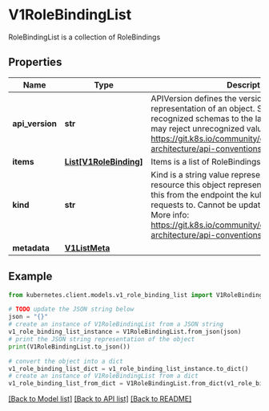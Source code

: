 # V1RoleBindingList

RoleBindingList is a collection of RoleBindings

## Properties

Name | Type | Description | Notes
------------ | ------------- | ------------- | -------------
**api_version** | **str** | APIVersion defines the versioned schema of this representation of an object. Servers should convert recognized schemas to the latest internal value, and may reject unrecognized values. More info: https://git.k8s.io/community/contributors/devel/sig-architecture/api-conventions.md#resources | [optional] 
**items** | [**List[V1RoleBinding]**](V1RoleBinding.md) | Items is a list of RoleBindings | 
**kind** | **str** | Kind is a string value representing the REST resource this object represents. Servers may infer this from the endpoint the kubernetes.client submits requests to. Cannot be updated. In CamelCase. More info: https://git.k8s.io/community/contributors/devel/sig-architecture/api-conventions.md#types-kinds | [optional] 
**metadata** | [**V1ListMeta**](V1ListMeta.md) |  | [optional] 

## Example

```python
from kubernetes.client.models.v1_role_binding_list import V1RoleBindingList

# TODO update the JSON string below
json = "{}"
# create an instance of V1RoleBindingList from a JSON string
v1_role_binding_list_instance = V1RoleBindingList.from_json(json)
# print the JSON string representation of the object
print(V1RoleBindingList.to_json())

# convert the object into a dict
v1_role_binding_list_dict = v1_role_binding_list_instance.to_dict()
# create an instance of V1RoleBindingList from a dict
v1_role_binding_list_from_dict = V1RoleBindingList.from_dict(v1_role_binding_list_dict)
```
[[Back to Model list]](../README.md#documentation-for-models) [[Back to API list]](../README.md#documentation-for-api-endpoints) [[Back to README]](../README.md)


